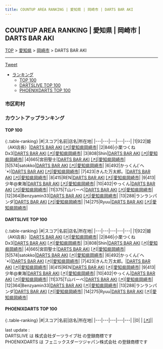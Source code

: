 ```yaml
---
title: COUNTUP AREA RANKING | 愛知県 | 岡崎市 | DARTS BAR AKI
---
```

## COUNTUP AREA RANKING | 愛知県 | 岡崎市 | DARTS BAR AKI

[TOP](/darts/rank/) > [愛知県](/darts/rank/愛知県/) > [岡崎市](/darts/rank/愛知県/岡崎市/) > DARTS BAR AKI

___

<a href="https://twitter.com/share?ref_src=twsrc%5Etfw" data-text="COUNTUP AREA RANKING | 愛知県岡崎市DARTS BAR AKI" class="twitter-share-button" data-hashtags="DARTSLIVE,PHOENIXDARTS,darts,ダーツ" data-show-count="false">Tweet</a>

* [ランキング](#カウントアップランキング)
    * [TOP 100](#top-100)
    * [DARTSLIVE TOP 100](#dartslive-top-100)
    * [PHOENIXDARTS TOP 100](#phoenixdarts-top-100)

### 市区町村

<ul>

</ul>

### カウントアップランキング

#### TOP 100



{:.table-ranking}
|#|スコア|名前|店名|所在地|
|---|---|---|---|---|
|1|922|<span class="rank-name-dl">姫（AKI店長）</span>|<a href="/darts/rank/shops/266c2873bd6fcd9cb21333aee1bd51e4.html">DARTS BAR AKI</a> <a href="https://search.dartslive.com/jp/shop/266c2873bd6fcd9cb21333aee1bd51e4">[↗]</a>|<a href="/darts/rank/愛知県/岡崎市">愛知県岡崎市</a>|
|2|846|<span class="rank-name-dl">小栗つくねDx3</span>|<a href="/darts/rank/shops/266c2873bd6fcd9cb21333aee1bd51e4.html">DARTS BAR AKI</a> <a href="https://search.dartslive.com/jp/shop/266c2873bd6fcd9cb21333aee1bd51e4">[↗]</a>|<a href="/darts/rank/愛知県/岡崎市">愛知県岡崎市</a>|
|3|808|<span class="rank-name-dl">Shin</span>|<a href="/darts/rank/shops/266c2873bd6fcd9cb21333aee1bd51e4.html">DARTS BAR AKI</a> <a href="https://search.dartslive.com/jp/shop/266c2873bd6fcd9cb21333aee1bd51e4">[↗]</a>|<a href="/darts/rank/愛知県/岡崎市">愛知県岡崎市</a>|
|4|665|<span class="rank-name-dl">宮田聖士</span>|<a href="/darts/rank/shops/266c2873bd6fcd9cb21333aee1bd51e4.html">DARTS BAR AKI</a> <a href="https://search.dartslive.com/jp/shop/266c2873bd6fcd9cb21333aee1bd51e4">[↗]</a>|<a href="/darts/rank/愛知県/岡崎市">愛知県岡崎市</a>|
|5|574|<span class="rank-name-dl">satokko</span>|<a href="/darts/rank/shops/266c2873bd6fcd9cb21333aee1bd51e4.html">DARTS BAR AKI</a> <a href="https://search.dartslive.com/jp/shop/266c2873bd6fcd9cb21333aee1bd51e4">[↗]</a>|<a href="/darts/rank/愛知県/岡崎市">愛知県岡崎市</a>|
|6|492|<span class="rank-name-dl">かっくん(`へ´*)</span>|<a href="/darts/rank/shops/266c2873bd6fcd9cb21333aee1bd51e4.html">DARTS BAR AKI</a> <a href="https://search.dartslive.com/jp/shop/266c2873bd6fcd9cb21333aee1bd51e4">[↗]</a>|<a href="/darts/rank/愛知県/岡崎市">愛知県岡崎市</a>|
|7|423|<span class="rank-name-dl">きんた万太郎。</span>|<a href="/darts/rank/shops/266c2873bd6fcd9cb21333aee1bd51e4.html">DARTS BAR AKI</a> <a href="https://search.dartslive.com/jp/shop/266c2873bd6fcd9cb21333aee1bd51e4">[↗]</a>|<a href="/darts/rank/愛知県/岡崎市">愛知県岡崎市</a>|
|8|415|<span class="rank-name-dl">REN</span>|<a href="/darts/rank/shops/266c2873bd6fcd9cb21333aee1bd51e4.html">DARTS BAR AKI</a> <a href="https://search.dartslive.com/jp/shop/266c2873bd6fcd9cb21333aee1bd51e4">[↗]</a>|<a href="/darts/rank/愛知県/岡崎市">愛知県岡崎市</a>|
|9|413|<span class="rank-name-dl">少年@東海</span>|<a href="/darts/rank/shops/266c2873bd6fcd9cb21333aee1bd51e4.html">DARTS BAR AKI</a> <a href="https://search.dartslive.com/jp/shop/266c2873bd6fcd9cb21333aee1bd51e4">[↗]</a>|<a href="/darts/rank/愛知県/岡崎市">愛知県岡崎市</a>|
|10|402|<span class="rank-name-dl">やっくん</span>|<a href="/darts/rank/shops/266c2873bd6fcd9cb21333aee1bd51e4.html">DARTS BAR AKI</a> <a href="https://search.dartslive.com/jp/shop/266c2873bd6fcd9cb21333aee1bd51e4">[↗]</a>|<a href="/darts/rank/愛知県/岡崎市">愛知県岡崎市</a>|
|11|375|<span class="rank-name-dl">T山バーベ</span>|<a href="/darts/rank/shops/266c2873bd6fcd9cb21333aee1bd51e4.html">DARTS BAR AKI</a> <a href="https://search.dartslive.com/jp/shop/266c2873bd6fcd9cb21333aee1bd51e4">[↗]</a>|<a href="/darts/rank/愛知県/岡崎市">愛知県岡崎市</a>|
|12|364|<span class="rank-name-dl">Benzyamin33</span>|<a href="/darts/rank/shops/266c2873bd6fcd9cb21333aee1bd51e4.html">DARTS BAR AKI</a> <a href="https://search.dartslive.com/jp/shop/266c2873bd6fcd9cb21333aee1bd51e4">[↗]</a>|<a href="/darts/rank/愛知県/岡崎市">愛知県岡崎市</a>|
|13|288|<span class="rank-name-dl">ランランパンダ</span>|<a href="/darts/rank/shops/266c2873bd6fcd9cb21333aee1bd51e4.html">DARTS BAR AKI</a> <a href="https://search.dartslive.com/jp/shop/266c2873bd6fcd9cb21333aee1bd51e4">[↗]</a>|<a href="/darts/rank/愛知県/岡崎市">愛知県岡崎市</a>|
|14|275|<span class="rank-name-dl">Ryuu</span>|<a href="/darts/rank/shops/266c2873bd6fcd9cb21333aee1bd51e4.html">DARTS BAR AKI</a> <a href="https://search.dartslive.com/jp/shop/266c2873bd6fcd9cb21333aee1bd51e4">[↗]</a>|<a href="/darts/rank/愛知県/岡崎市">愛知県岡崎市</a>|


#### DARTSLIVE TOP 100



{:.table-ranking}
|#|スコア|名前|店名|所在地|
|---|---|---|---|---|
|1|922|<span class="rank-name-dl">姫（AKI店長）</span>|<a href="/darts/rank/shops/266c2873bd6fcd9cb21333aee1bd51e4.html">DARTS BAR AKI</a> <a href="https://search.dartslive.com/jp/shop/266c2873bd6fcd9cb21333aee1bd51e4">[↗]</a>|<a href="/darts/rank/愛知県/岡崎市">愛知県岡崎市</a>|
|2|846|<span class="rank-name-dl">小栗つくねDx3</span>|<a href="/darts/rank/shops/266c2873bd6fcd9cb21333aee1bd51e4.html">DARTS BAR AKI</a> <a href="https://search.dartslive.com/jp/shop/266c2873bd6fcd9cb21333aee1bd51e4">[↗]</a>|<a href="/darts/rank/愛知県/岡崎市">愛知県岡崎市</a>|
|3|808|<span class="rank-name-dl">Shin</span>|<a href="/darts/rank/shops/266c2873bd6fcd9cb21333aee1bd51e4.html">DARTS BAR AKI</a> <a href="https://search.dartslive.com/jp/shop/266c2873bd6fcd9cb21333aee1bd51e4">[↗]</a>|<a href="/darts/rank/愛知県/岡崎市">愛知県岡崎市</a>|
|4|665|<span class="rank-name-dl">宮田聖士</span>|<a href="/darts/rank/shops/266c2873bd6fcd9cb21333aee1bd51e4.html">DARTS BAR AKI</a> <a href="https://search.dartslive.com/jp/shop/266c2873bd6fcd9cb21333aee1bd51e4">[↗]</a>|<a href="/darts/rank/愛知県/岡崎市">愛知県岡崎市</a>|
|5|574|<span class="rank-name-dl">satokko</span>|<a href="/darts/rank/shops/266c2873bd6fcd9cb21333aee1bd51e4.html">DARTS BAR AKI</a> <a href="https://search.dartslive.com/jp/shop/266c2873bd6fcd9cb21333aee1bd51e4">[↗]</a>|<a href="/darts/rank/愛知県/岡崎市">愛知県岡崎市</a>|
|6|492|<span class="rank-name-dl">かっくん(`へ´*)</span>|<a href="/darts/rank/shops/266c2873bd6fcd9cb21333aee1bd51e4.html">DARTS BAR AKI</a> <a href="https://search.dartslive.com/jp/shop/266c2873bd6fcd9cb21333aee1bd51e4">[↗]</a>|<a href="/darts/rank/愛知県/岡崎市">愛知県岡崎市</a>|
|7|423|<span class="rank-name-dl">きんた万太郎。</span>|<a href="/darts/rank/shops/266c2873bd6fcd9cb21333aee1bd51e4.html">DARTS BAR AKI</a> <a href="https://search.dartslive.com/jp/shop/266c2873bd6fcd9cb21333aee1bd51e4">[↗]</a>|<a href="/darts/rank/愛知県/岡崎市">愛知県岡崎市</a>|
|8|415|<span class="rank-name-dl">REN</span>|<a href="/darts/rank/shops/266c2873bd6fcd9cb21333aee1bd51e4.html">DARTS BAR AKI</a> <a href="https://search.dartslive.com/jp/shop/266c2873bd6fcd9cb21333aee1bd51e4">[↗]</a>|<a href="/darts/rank/愛知県/岡崎市">愛知県岡崎市</a>|
|9|413|<span class="rank-name-dl">少年@東海</span>|<a href="/darts/rank/shops/266c2873bd6fcd9cb21333aee1bd51e4.html">DARTS BAR AKI</a> <a href="https://search.dartslive.com/jp/shop/266c2873bd6fcd9cb21333aee1bd51e4">[↗]</a>|<a href="/darts/rank/愛知県/岡崎市">愛知県岡崎市</a>|
|10|402|<span class="rank-name-dl">やっくん</span>|<a href="/darts/rank/shops/266c2873bd6fcd9cb21333aee1bd51e4.html">DARTS BAR AKI</a> <a href="https://search.dartslive.com/jp/shop/266c2873bd6fcd9cb21333aee1bd51e4">[↗]</a>|<a href="/darts/rank/愛知県/岡崎市">愛知県岡崎市</a>|
|11|375|<span class="rank-name-dl">T山バーベ</span>|<a href="/darts/rank/shops/266c2873bd6fcd9cb21333aee1bd51e4.html">DARTS BAR AKI</a> <a href="https://search.dartslive.com/jp/shop/266c2873bd6fcd9cb21333aee1bd51e4">[↗]</a>|<a href="/darts/rank/愛知県/岡崎市">愛知県岡崎市</a>|
|12|364|<span class="rank-name-dl">Benzyamin33</span>|<a href="/darts/rank/shops/266c2873bd6fcd9cb21333aee1bd51e4.html">DARTS BAR AKI</a> <a href="https://search.dartslive.com/jp/shop/266c2873bd6fcd9cb21333aee1bd51e4">[↗]</a>|<a href="/darts/rank/愛知県/岡崎市">愛知県岡崎市</a>|
|13|288|<span class="rank-name-dl">ランランパンダ</span>|<a href="/darts/rank/shops/266c2873bd6fcd9cb21333aee1bd51e4.html">DARTS BAR AKI</a> <a href="https://search.dartslive.com/jp/shop/266c2873bd6fcd9cb21333aee1bd51e4">[↗]</a>|<a href="/darts/rank/愛知県/岡崎市">愛知県岡崎市</a>|
|14|275|<span class="rank-name-dl">Ryuu</span>|<a href="/darts/rank/shops/266c2873bd6fcd9cb21333aee1bd51e4.html">DARTS BAR AKI</a> <a href="https://search.dartslive.com/jp/shop/266c2873bd6fcd9cb21333aee1bd51e4">[↗]</a>|<a href="/darts/rank/愛知県/岡崎市">愛知県岡崎市</a>|


#### PHOENIXDARTS TOP 100



{:.table-ranking}
|#|スコア|名前|店名|所在地|
|---|---|---|---|---|
||0|<span class="rank-name-dl"> </span>|<a href="/darts/rank/shops/.html"></a> <a href="">[↗]</a>|<a href="/darts/rank//"></a>|


<div class="footer border-top border-gray-light mt-5 pt-3 text-right text-gray">
    last update : <span style="font-weight: italic" id="foot_last_modified"></span><br />
    DARTSLIVE は 株式会社ダーツライブ社 の登録商標です<br />
    PHOENIXDARTS は フェニックスダーツジャパン株式会社 の登録商標です<br />
</div>

<script src="https://cdnjs.cloudflare.com/ajax/libs/jquery.tablesorter/2.31.3/js/jquery.tablesorter.min.js" integrity="sha512-qzgd5cYSZcosqpzpn7zF2ZId8f/8CHmFKZ8j7mU4OUXTNRd5g+ZHBPsgKEwoqxCtdQvExE5LprwwPAgoicguNg==" crossorigin="anonymous" referrerpolicy="no-referrer"></script>
<link rel="stylesheet" href="https://cdnjs.cloudflare.com/ajax/libs/jquery.tablesorter/2.31.3/css/theme.default.min.css" integrity="sha512-wghhOJkjQX0Lh3NSWvNKeZ0ZpNn+SPVXX1Qyc9OCaogADktxrBiBdKGDoqVUOyhStvMBmJQ8ZdMHiR3wuEq8+w==" crossorigin="anonymous" referrerpolicy="no-referrer" />
<script>
$(function() {
    $(".table-ranking").tablesorter({sortList:[[0, 0]]});
    $("#foot_last_modified").text(formatDate(new Date(document.lastModified), 'yyyy-MM-dd HH:mm:ss'));
});
</script>

<script async src="https://platform.twitter.com/widgets.js" charset="utf-8"></script>
